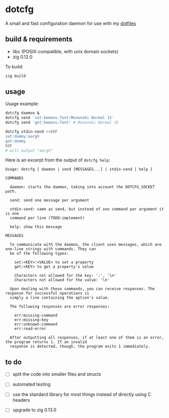 # dotcfg

A small and fast configuration daemon for use with my
[dotfiles](https://github.com/YohananDiamond/dotfiles)

## build & requirements

- libc (POSIX-compatible, with unix domain sockets)
- zig 0.12.0

To build:

```bash
zig build
```

## usage

Usage example:

```bash
dotcfg daemon &
dotcfg send 'set:bemenu.font:Mononoki Normal 15'
dotcfg send 'get:bemenu.font' # Mononoki Normal 15

dotcfg stdin-send <<EOF
set:dummy:aargh
get:dummy
EOF
# will output "aargh"
```

Here is an excerpt from the output of `dotcfg help`:

```
Usage: dotcfg { daemon | send [MESSAGES...] | stdin-send | help }

COMMANDS

  daemon: starts the daemon, taking into account the DOTCFG_SOCKET path.

  send: send one message per argument

  stdin-send: same as send, but instead of one command per argument it is one
  command per line (TODO:implement)

  help: show this message

MESSAGES

  To communicate with the daemon, the client uses messages, which are one-line strings with commands. They can
  be of the following types:

    set:<KEY>:<VALUE> to set a property
    get:<KEY> to get a property's value

    Characters not allowed for the key: ':', '\n'
    Characters not allowed for the value: '\n'

  Upon dealing with these commands, you can receive responses. The response for successful operations is
  simply a line containing the option's value.

  The following responses are error responses:

    err:missing-command
    err:missing-key
    err:unknown-command
    err:read-error

  After outputting all responses, if at least one of them is an error, the program returns 1. If an invalid
  response is detected, though, the program exits 1 immediately.
```

## to do

* [ ] split the code into smaller files and structs

* [ ] automated testing

* [ ] use the standard library for most things instead of directly using
    C headers

* [ ] upgrade to zig 0.13.0
